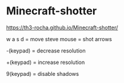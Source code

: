 # Minecraft-shotter
https://th3-rocha.github.io/Minecraft-shotter/

w a s d = move steve
mouse = shot arrows


-(keypad) = decrease resolution


+(keypad) = increase resolution


9(keypad) = disable shadows


